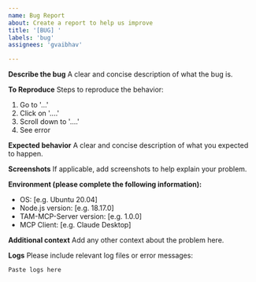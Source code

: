 ```yaml
---
name: Bug Report
about: Create a report to help us improve
title: '[BUG] '
labels: 'bug'
assignees: 'gvaibhav'

---
```


**Describe the bug**
A clear and concise description of what the bug is.

**To Reproduce**
Steps to reproduce the behavior:
1. Go to '...'
2. Click on '....'
3. Scroll down to '....'
4. See error

**Expected behavior**
A clear and concise description of what you expected to happen.

**Screenshots**
If applicable, add screenshots to help explain your problem.

**Environment (please complete the following information):**
 - OS: [e.g. Ubuntu 20.04]
 - Node.js version: [e.g. 18.17.0]
 - TAM-MCP-Server version: [e.g. 1.0.0]
 - MCP Client: [e.g. Claude Desktop]

**Additional context**
Add any other context about the problem here.

**Logs**
Please include relevant log files or error messages:
```
Paste logs here
```

